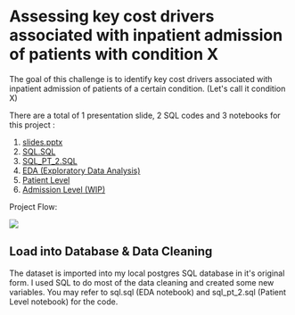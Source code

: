 # Assessing key cost drivers associated with inpatient admission of patients with condition X

The goal of this challenge is to identify key cost drivers associated with inpatient admission of patients of a certain condition.
(Let's call it condition X)

There are a total of 1 presentation slide, 2 SQL codes and 3 notebooks for this project :
1. [slides.pptx](https://github.com/joannasyeow/Holmusk_Healthcare_Data/blob/master/slides.pptx)
2. [SQL.SQL](https://github.com/joannasyeow/Holmusk_Healthcare_Data/blob/master/sql.sql)
3. [SQL_PT_2.SQL](https://github.com/joannasyeow/Holmusk_Healthcare_Data/blob/master/sql_pt_2.sql)
4. [EDA (Exploratory Data Analysis)](https://github.com/joannasyeow/Holmusk_Healthcare_Data/blob/master/1_eda.ipynb)
5. [Patient Level](https://github.com/joannasyeow/Holmusk_Healthcare_Data/blob/master/2_patient_level.ipynb)
6. [Admission Level (WIP)](https://github.com/joannasyeow/Holmusk_Healthcare_Data/blob/master/3_admission_level.ipynb)

Project Flow:

<img src='https://i.imgur.com/hMdEsqC.png?1'>

## Load into Database & Data Cleaning
The dataset is imported into my local postgres SQL database in it's original form. I used SQL to do most of the data cleaning and created some new variables. You may refer to sql.sql (EDA notebook) and sql_pt_2.sql (Patient Level notebook) for the code.


